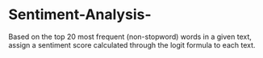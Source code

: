 # Sentiment-Analysis-
Based on the top 20 most frequent (non-stopword) words in a given text, assign a sentiment score calculated through the logit formula to each text. 
